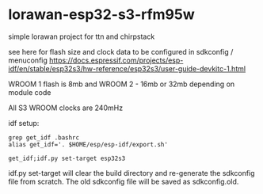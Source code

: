 # lorawan-esp32-s3-rfm95w
simple lorawan project for ttn and chirpstack



see here for flash size and clock data to be configured in sdkconfig / menuconfig
https://docs.espressif.com/projects/esp-idf/en/stable/esp32s3/hw-reference/esp32s3/user-guide-devkitc-1.html

WROOM 1 flash is 8mb and WROOM 2 - 16mb or 32mb depending on module code

All S3 WROOM clocks are 240mHz


idf setup:

```
grep get_idf .bashrc 
alias get_idf='. $HOME/esp/esp-idf/export.sh'
```

```
get_idf;idf.py set-target esp32s3
```


idf.py set-target will clear the build directory and re-generate the sdkconfig file from scratch. The old sdkconfig file will be saved as sdkconfig.old.
